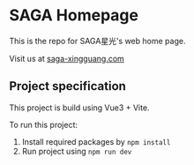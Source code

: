 # SAGA Homepage
This is the repo for SAGA星光's web home page.  

Visit us at [saga-xingguang.com](http://www.saga-xingguang.com)

## Project specification
This project is build using Vue3 + Vite.  

To run this project: 
1. Install required packages by `npm install`
2. Run project using `npm run dev`
